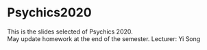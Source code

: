 # Psychics2020

This is the slides selected of Psychics 2020.  
May update homework at the end of the semester.
Lecturer: Yi Song